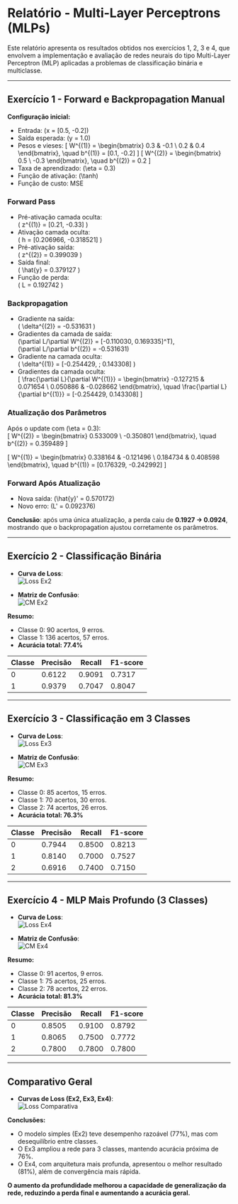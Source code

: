 # Relatório - Multi-Layer Perceptrons (MLPs)

Este relatório apresenta os resultados obtidos nos exercícios 1, 2, 3 e 4, que envolvem a implementação e avaliação de redes neurais do tipo Multi-Layer Perceptron (MLP) aplicadas a problemas de classificação binária e multiclasse.

---

## Exercício 1 - Forward e Backpropagation Manual

**Configuração inicial:**
- Entrada: \(x = [0.5, -0.2]\)
- Saída esperada: \(y = 1.0\)
- Pesos e vieses:
  \[
  W^{(1)} =
  \begin{bmatrix}
  0.3 & -0.1 \\
  0.2 & 0.4
  \end{bmatrix}, \quad
  b^{(1)} = [0.1, -0.2]
  \]
  \[
  W^{(2)} =
  \begin{bmatrix}
  0.5 \\
  -0.3
  \end{bmatrix}, \quad
  b^{(2)} = 0.2
  \]
- Taxa de aprendizado: \(\eta = 0.3\)  
- Função de ativação: \(\tanh\)  
- Função de custo: MSE

### Forward Pass
- Pré-ativação camada oculta:  
  \( z^{(1)} = [0.21, -0.33] \)
- Ativação camada oculta:  
  \( h = [0.206966, -0.318521] \)
- Pré-ativação saída:  
  \( z^{(2)} = 0.399039 \)
- Saída final:  
  \( \hat{y} = 0.379127 \)
- Função de perda:  
  \( L = 0.192742 \)

### Backpropagation
- Gradiente na saída:  
  \( \delta^{(2)} = -0.531631 \)
- Gradientes da camada de saída:  
  \(\partial L/\partial W^{(2)} = [-0.110030, 0.169335]^T\),  
  \(\partial L/\partial b^{(2)} = -0.531631\)
- Gradiente na camada oculta:  
  \( \delta^{(1)} = [-0.254429, \; 0.143308] \)
- Gradientes da camada oculta:  
  \[
  \frac{\partial L}{\partial W^{(1)}} =
  \begin{bmatrix}
  -0.127215 & 0.071654 \\
   0.050886 & -0.028662
  \end{bmatrix}, \quad
  \frac{\partial L}{\partial b^{(1)}} = [-0.254429, 0.143308]
  \]

### Atualização dos Parâmetros
Após o update com \(\eta = 0.3\):  
\[
W^{(2)} =
\begin{bmatrix}
0.533009 \\
-0.350801
\end{bmatrix}, \quad
b^{(2)} = 0.359489
\]

\[
W^{(1)} =
\begin{bmatrix}
0.338164 & -0.121496 \\
0.184734 & 0.408598
\end{bmatrix}, \quad
b^{(1)} = [0.176329, -0.242992]
\]

### Forward Após Atualização
- Nova saída: \(\hat{y}' = 0.570172\)  
- Novo erro: \(L' = 0.092376\)

**Conclusão**: após uma única atualização, a perda caiu de **0.1927 → 0.0924**, mostrando que o backpropagation ajustou corretamente os parâmetros.

---

## Exercício 2 - Classificação Binária

- **Curva de Loss**:  
  ![Loss Ex2](analises/loss_ex2.png)

- **Matriz de Confusão**:  
  ![CM Ex2](analises/cm_ex2.png)

**Resumo:**
- Classe 0: 90 acertos, 9 erros.  
- Classe 1: 136 acertos, 57 erros.  
- **Acurácia total: 77.4%**

| Classe | Precisão | Recall | F1-score |
|--------|----------|--------|----------|
| 0      | 0.6122   | 0.9091 | 0.7317   |
| 1      | 0.9379   | 0.7047 | 0.8047   |

---

## Exercício 3 - Classificação em 3 Classes

- **Curva de Loss**:  
  ![Loss Ex3](analises/loss_ex3.png)

- **Matriz de Confusão**:  
  ![CM Ex3](analises/cm_ex3.png)

**Resumo:**
- Classe 0: 85 acertos, 15 erros.  
- Classe 1: 70 acertos, 30 erros.  
- Classe 2: 74 acertos, 26 erros.  
- **Acurácia total: 76.3%**

| Classe | Precisão | Recall | F1-score |
|--------|----------|--------|----------|
| 0      | 0.7944   | 0.8500 | 0.8213   |
| 1      | 0.8140   | 0.7000 | 0.7527   |
| 2      | 0.6916   | 0.7400 | 0.7150   |

---

## Exercício 4 - MLP Mais Profundo (3 Classes)

- **Curva de Loss**:  
  ![Loss Ex4](analises/loss_ex4.png)

- **Matriz de Confusão**:  
  ![CM Ex4](analises/cm_ex4.png)

**Resumo:**
- Classe 0: 91 acertos, 9 erros.  
- Classe 1: 75 acertos, 25 erros.  
- Classe 2: 78 acertos, 22 erros.  
- **Acurácia total: 81.3%**

| Classe | Precisão | Recall | F1-score |
|--------|----------|--------|----------|
| 0      | 0.8505   | 0.9100 | 0.8792   |
| 1      | 0.8065   | 0.7500 | 0.7772   |
| 2      | 0.7800   | 0.7800 | 0.7800   |

---

## Comparativo Geral

- **Curvas de Loss (Ex2, Ex3, Ex4)**:  
  ![Loss Comparativa](analises/loss_curves_all.png)

**Conclusões:**
- O modelo simples (Ex2) teve desempenho razoável (77%), mas com desequilíbrio entre classes.  
- O Ex3 ampliou a rede para 3 classes, mantendo acurácia próxima de 76%.  
- O Ex4, com arquitetura mais profunda, apresentou o melhor resultado (81%), além de convergência mais rápida.  

**O aumento da profundidade melhorou a capacidade de generalização da rede, reduzindo a perda final e aumentando a acurácia geral.**
